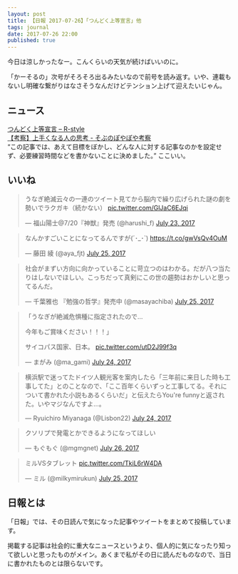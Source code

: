 ```yaml
---
layout: post
title: 【日報 2017-07-26】「つんどく上等宣言」他
tags: journal
date: 2017-07-26 22:00
published: true
---
```

今日は涼しかったなー。こんくらいの天気が続けばいいのに。

「かーそるの」次号がそろそろ出るみたいなので前号を読み返す。いや、連載もないし明確な繋がりはなさそうなんだけどテンション上げて迎えたいじゃん。

## ニュース

<div class="news"><a href="https://rashita.net/blog/?p=22586" target="_blank">つんどく上等宣言 – R-style</a>
<div class="newscomme"></div>
</div>

<div class="news"><a href="http://sobujp.hatenablog.com/entry/2017/07/20/210000" target="_blank">【考察】上手くなる人の思考 - そぶのぽやぽや考察</a>
<div class="newscomme">“この記事では、あえて目標をぼかし、どんな人に対する記事なのかを設定せず、必要練習時間などを書かないことに決めました。” ここいい。
</div>
</div>


## いいね

 <blockquote class="twitter-tweet"><p lang="ja" dir="ltr">うなぎ絶滅云々の一連のツイート見てから脳内で繰り広げられた謎の劇を勢いでラクガキ（続かない） <a href="https://t.co/GlJaC6EJqi">pic.twitter.com/GlJaC6EJqi</a></p>&mdash; 福山陽士@7/20『神獣』発売 (@harushi_f) <a href="https://twitter.com/harushi_f/status/889095307849474048">July 23, 2017</a></blockquote>
<script async src="//platform.twitter.com/widgets.js" charset="utf-8"></script> 
 
 
<blockquote class="twitter-tweet"><p lang="ja" dir="ltr">なんかすごいことになってるんですが(´･_･`) <a href="https://t.co/gwVsQv4OuM">https://t.co/gwVsQv4OuM</a></p>&mdash; 藤田  綾 (@aya_fjt) <a href="https://twitter.com/aya_fjt/status/889755069364580352">July 25, 2017</a></blockquote>
<script async src="//platform.twitter.com/widgets.js" charset="utf-8"></script> 
 
 
<blockquote class="twitter-tweet"><p lang="ja" dir="ltr">社会がまずい方向に向かっていることに苛立つのはわかる。だが八つ当たりはしないでほしい。こっちだって真剣にこの世の趨勢はおかしいと思ってるんだ。</p>&mdash; 千葉雅也 『勉強の哲学』発売中 (@masayachiba) <a href="https://twitter.com/masayachiba/status/889850659587084288">July 25, 2017</a></blockquote>
<script async src="//platform.twitter.com/widgets.js" charset="utf-8"></script> 
 
 
<blockquote class="twitter-tweet"><p lang="ja" dir="ltr">「うなぎが絶滅危惧種に指定されたので… 
 
今年もご賞味ください！！！」 
 
サイコパス国家、日本。 <a href="https://t.co/utD2J99f3q">pic.twitter.com/utD2J99f3q</a></p>&mdash; まがみ (@ma_gami) <a href="https://twitter.com/ma_gami/status/889413598874710016">July 24, 2017</a></blockquote>
<script async src="//platform.twitter.com/widgets.js" charset="utf-8"></script> 
 
 
<blockquote class="twitter-tweet"><p lang="ja" dir="ltr">横浜駅で迷ってたドイツ人観光客を案内したら「三年前に来日した時も工事してた」とのことなので、「ここ百年くらいずっと工事してる。それについて書かれた小説もあるくらいだ」と伝えたらYou&#39;re funnyと返された。いやマジなんですよ…。</p>&mdash; Ryuichiro Miyanaga (@Lisbon22) <a href="https://twitter.com/Lisbon22/status/889345957539610625">July 24, 2017</a></blockquote>
<script async src="//platform.twitter.com/widgets.js" charset="utf-8"></script> 
 
 
<blockquote class="twitter-tweet"><p lang="ja" dir="ltr">クソリプで発電とかできるようになってほしい</p>&mdash; もぐもぐ (@mgmgnet) <a href="https://twitter.com/mgmgnet/status/890040292144959488">July 26, 2017</a></blockquote>
<script async src="//platform.twitter.com/widgets.js" charset="utf-8"></script> 
 
 
<blockquote class="twitter-tweet"><p lang="ja" dir="ltr">ミルVSタブレット <a href="https://t.co/TkiL6rW4DA">pic.twitter.com/TkiL6rW4DA</a></p>&mdash; ミル (@milkymirukun) <a href="https://twitter.com/milkymirukun/status/889741450581131265">July 25, 2017</a></blockquote>
<script async src="//platform.twitter.com/widgets.js" charset="utf-8"></script> 
 

## 日報とは

「日報」では、その日読んで気になった記事やツイートをまとめて投稿しています。

掲載する記事は社会的に重大なニュースというより、個人的に気になったり知って欲しいと思ったものがメイン。あくまで私がその日に読んだものなので、当日に書かれたものとは限らないです。